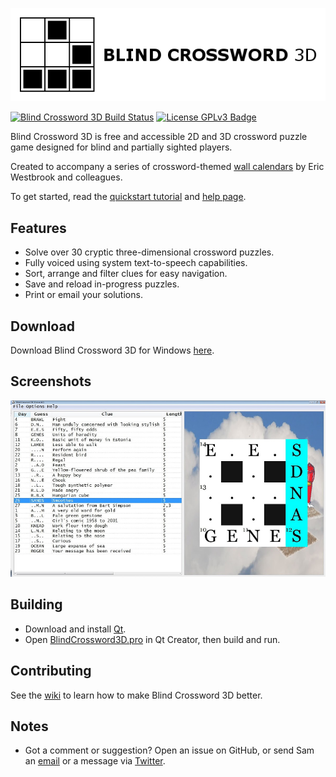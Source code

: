 [![Blind Crossword 3D Logo](https://github.com/Tw1ddle/Blind-Crossword-3D/blob/master/screenshots/logo.png?raw=true "Blind Crossword 3D logo")](https://www.samcodes.co.uk/)

[![Blind Crossword 3D Build Status](https://ci.appveyor.com/api/projects/status/m3t7bnffhkcwna7y?svg=true)](https://ci.appveyor.com/project/Tw1ddle/blind-crossword-3D)
[![License GPLv3 Badge](https://img.shields.io/badge/License-GPL%20v3-blue.svg?style=flat-square)](https://github.com/Tw1ddle/Blind-Crossword-3D/blob/master/LICENSE)

Blind Crossword 3D is free and accessible 2D and 3D crossword puzzle game designed for blind and partially sighted players.

Created to accompany a series of crossword-themed [wall calendars](https://3dcalendarpuzzles.co.uk/) by Eric Westbrook and colleagues.

To get started, read the [quickstart tutorial](https://tw1ddle.github.io/Blind-Crossword-3D/tutorial.html) and [help page](https://tw1ddle.github.io/Blind-Crossword-3D/help.html).

## Features
 * Solve over 30 cryptic three-dimensional crossword puzzles.
 * Fully voiced using system text-to-speech capabilities.
 * Sort, arrange and filter clues for easy navigation.
 * Save and reload in-progress puzzles.
 * Print or email your solutions.

## Download

Download Blind Crossword 3D for Windows [here](https://3dcalendarpuzzles.co.uk/puzzles/blind-crossword-programs/).

## Screenshots

![Blind Crossword 3D Screenshot Two - Single Grid and Clues Shown](https://github.com/Tw1ddle/Blind-Crossword-3D/blob/master/screenshots/windows-blind-crossword-3d-puzzle-2.png?raw=true)

## Building

 * Download and install [Qt](https://download.qt.io/archive/qt/).
 * Open [BlindCrossword3D.pro](https://github.com/Tw1ddle/Blind-Crossword-3D/blob/master/BlindCrossword3D.pro) in Qt Creator, then build and run.

## Contributing

See the [wiki](https://github.com/Tw1ddle/Blind-Crossword-3D/wiki) to learn how to make Blind Crossword 3D better.

## Notes
 * Got a comment or suggestion? Open an issue on GitHub, or send Sam an [email](https://samcodes.co.uk/contact/) or a message via [Twitter](https://twitter.com/Sam_Twidale).